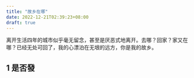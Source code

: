 ```yaml
---
title: "故乡在哪"
date: 2022-12-21T02:39:23+08:00
draft: true
---
```



离开生活四年的城市似乎毫无留念，甚至是厌恶式地离开。去哪？回家？家又在哪？已经无处可回了，我的心漂泊在无垠的远方，你是我的故乡。

## 1 是否發